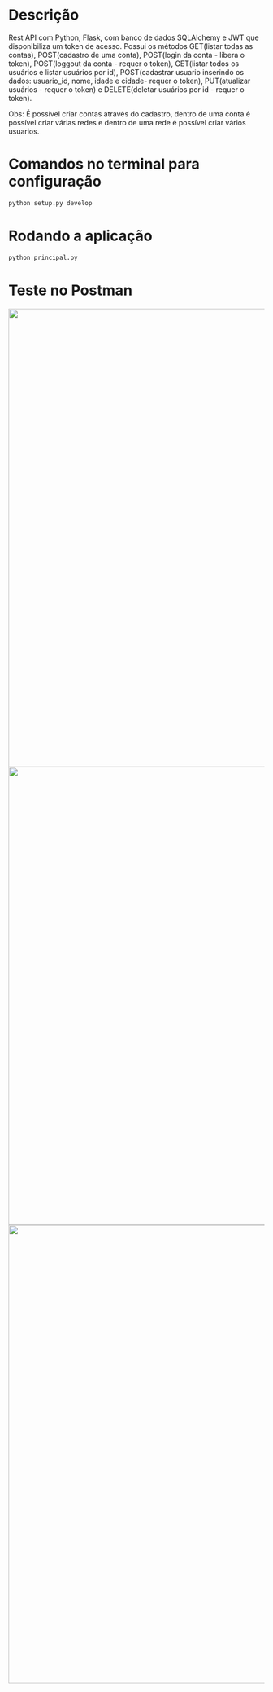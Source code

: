 # Descrição

Rest API com Python, Flask, com banco de dados SQLAlchemy e JWT que disponibiliza um token de acesso. Possui os métodos GET(listar todas as contas), POST(cadastro de uma conta), POST(login da conta - libera o token), POST(loggout da conta - requer o token), GET(listar todos os usuários e listar usuários por id), POST(cadastrar usuario inserindo os dados: usuario_id, nome, idade e cidade- requer o token), PUT(atualizar usuários - requer o token) e DELETE(deletar usuários por id - requer o token).

Obs: É possível criar contas através do cadastro, dentro de uma conta é possível criar várias redes e dentro de uma rede é possível criar vários usuarios.

# Comandos no terminal para configuração

```bash
python setup.py develop
```

# Rodando a aplicação

```bash
python principal.py
```

# Teste no Postman

<span align="center">
    <img src="https://user-images.githubusercontent.com/85804895/134180792-5753fe9d-3a66-43e6-ac9b-0f3c443565ef.png", width=900>
</span>

<span align="center">
    <img src="https://user-images.githubusercontent.com/85804895/134180926-4e791aab-858b-4ca0-a28d-bbe2716186c0.png", width=900>
</span>

<span align="center">
    <img src="https://user-images.githubusercontent.com/85804895/134181029-01846f66-9288-40ac-b910-7d356cd9e597.png", width=900>
</span>

